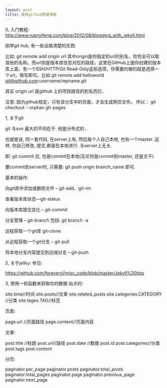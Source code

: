 ```yaml
---
layout: post
title: 使用github搭建博客
---
```



0, 入门教程:
http://www.ruanyifeng.com/blog/2012/08/blogging_with_jekyll.html

刚学git hub, 有一些没搞清楚的东西:

比如:
git remote add origin url 
其中origin是你指定的url的别名，你完全可以取其他的名称。而url则是版本库信息对应的路径，这里在GitHub上面你创建的版本库上面，有一个SSH/HTTP/Git Read-Only这些选项，你需要的做的就是选择一个url，填写即可。比如 
git remote add helloworld git@github.com:username/repname.git 

其实 origin url 是github 上的项目路径的别名而已..

注意:
因为github规定，只有该分支中的页面，才会生成网页文件。
所以：
git checkout --orphan gh-pages


1, 关于git

git 与svn 最大的不同在于. 他是分布式的.. 

也就是说, 同一套代码, 在server上有, 然后每个人自己本地, 也有一个master. 这样, 你自己修改, 提交,都是在本地进行. 与server上无关. 

即: git commit 后, 也是commit在本地(无论你是commit到master, 还是主干)

要commit到server时, 只需要: git push origin branch_name 即可. 


基本的操作:

向git库中添加或删除文件 – git-add、git-rm

查看版本库状态—git-status

向版本库提交变化 – git-commit

分支管理 – git-branch
包括:
git branch -a

远程获取一个git库 git-clone

从远程获取一个git分支 – git-pull

将本地分支内容提交到远端分支 – git-push

2, 关于jellky: 参见:

https://github.com/foreveryl/misc_code/blob/master/Jekyll%20tips


3, 使用一些函数来获取你的数据
站点的:

site.time//时间
site.posts//文章
site.related_posts
site.categories.CATEGORY //分类
site.tages.TAG//标签


页面:

page.url //页面路径
page.content//页面内容


文章:

post.title //标题
post.url//路径
post.date //数据
post.id
post.categories//分类
post.tags
post.content


分页:

paginator.per_page
paginator.posts
paginator.total_posts
paginator.total_pages
paginator.page
paginator.previous_page
paginator.next_page


